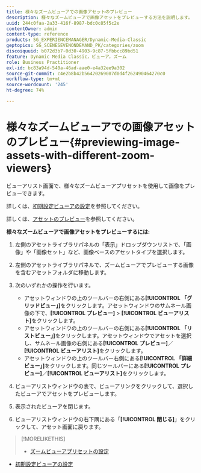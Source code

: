 ```yaml
---
title: 様々なズームビューアでの画像アセットのプレビュー
description: 様々なズームビューアで画像アセットをプレビューする方法を説明します。
uuid: 244c0faa-2a33-416f-8987-bdc0c85f5c2e
contentOwner: admin
content-type: reference
products: SG_EXPERIENCEMANAGER/Dynamic-Media-Classic
geptopics: SG_SCENESEVENONDEMAND_PK/categories/zoom
discoiquuid: b072d3b7-0d30-4903-9c87-5fbbcc89bd51
feature: Dynamic Media Classic，ビューア，ズーム
role: Business Practitioner
exl-id: bc83a94d-540a-46ad-aae0-e4a32ee9a302
source-git-commit: c4e2b8b42b56420269087d0d4f262490464270c0
workflow-type: tm+mt
source-wordcount: '245'
ht-degree: 74%

---
```


# 様々なズームビューアでの画像アセットのプレビュー{#previewing-image-assets-with-different-zoom-viewers}

ビューアリスト画面で、様々なズームビューアプリセットを使用して画像をプレビューできます。

詳しくは、[初期設定ビューアの設定](application-setup.md#configuring_default_viewers)を参照してください。

詳しくは、[アセットのプレビュー](previewing-asset.md#previewing_an_asset)を参照してください。

**様々なズームビューアで画像アセットをプレビューするには:**

1. 左側のアセットライブラリパネルの「表示」ドロップダウンリストで、「画像」や「画像セット」など、画像ベースのアセットタイプを選択します。
1. 左側のアセットライブラリパネルで、ズームビューアでプレビューする画像を含むアセットフォルダに移動します。
1. 次のいずれかの操作を行います。

   * アセットウィンドウの上のツールバーの右側にある&#x200B;**[!UICONTROL 「グリッドビュー」]**&#x200B;をクリックします。アセットウィンドウのサムネール画像の下で、**[!UICONTROL プレビュー]** > **[!UICONTROL ビューアリスト]**&#x200B;をクリックします。
   * アセットウィンドウの上のツールバーの右側にある&#x200B;**[!UICONTROL 「リストビュー」]**&#x200B;をクリックします。アセットウィンドウでアセットを選択し、サムネール画像の右側にある&#x200B;**[!UICONTROL プレビュー]**／**[!UICONTROL ビューアリスト]**&#x200B;をクリックします。
   * アセットウィンドウの上のツールバー右側にある&#x200B;**[!UICONTROL 「詳細ビュー」]**&#x200B;をクリックします。同じツールバーにある&#x200B;**[!UICONTROL プレビュー]**／**[!UICONTROL ビューアリスト]**&#x200B;をクリックします。

1. ビューアリストウィンドウの表で、ビューアリンクをクリックして、選択したビューアでアセットをプレビューします。
1. 表示されたビューアを閉じます。
1. ビューアリストウィンドウの右下隅にある「**[!UICONTROL 閉じる]**」をクリックして、アセット画面に戻ります。

>[!MORELIKETHIS]
>
>* [ズームビューアプリセットの設定](setting-zoom-viewer-presets.md#setting_up_zoom_viewer_presets)
* [初期設定ビューアの設定](application-setup.md#configuring_default_viewers)

